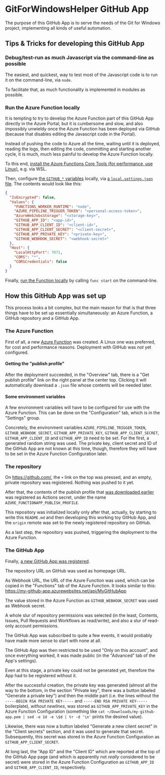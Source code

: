 # GitForWindowsHelper GitHub App

The purpose of this GitHub App is to serve the needs of the Git for Windows project, implementing all kinds of useful automation.

## Tips & Tricks for developing this GitHub App

### Debug/test-run as much Javascript via the command-line as possible

The easiest, and quickest, way to test most of the Javascript code is to run it on the command-line, via `node`.

To facilitate that, as much functionality is implemented in modules as possible.

### Run the Azure Function locally

It is tempting to try to develop the Azure Function part of this GitHub App directly in the Azure Portal, but it is cumbersome and slow, and also impossibly unwieldy once the Azure Function has been deployed via GitHub (because that disables editing the Javascript code in the Portal).

Instead of pushing the code to Azure all the time, waiting until it is deployed, reading the logs, then editing the code, committing and starting another cycle, it is much, much less painful to develop the Azure Function locally.

To this end, [install the Azure Functions Core Tools (for performance, use Linux)](https://learn.microsoft.com/en-us/azure/azure-functions/functions-run-local?tabs=v4%2Clinux%2Ccsharp%2Cportal%2Cbash#install-the-azure-functions-core-tools), e.g. via WSL.

Then, configure [the `GITHUB_*` variables](#some-environment-variables) locally, via [a `local.settings.json` file](https://learn.microsoft.com/en-us/azure/azure-functions/functions-develop-local#local-settings-file). The contents would look like this:

```json
{
  "IsEncrypted": false,
  "Values": {
    "FUNCTIONS_WORKER_RUNTIME": "node",
    "AZURE_PIPELINE_TRIGGER_TOKEN": "<personal-access-token>",
    "AzureWebJobsStorage": "<storage-key>",
    "GITHUB_APP_ID": "<app-id>",
    "GITHUB_APP_CLIENT_ID": "<client-id>",
    "GITHUB_APP_CLIENT_SECRET": "<client-secret>",
    "GITHUB_APP_PRIVATE_KEY": "<private-key>",
    "GITHUB_WEBHOOK_SECRET": "<webhook-secret>"
  },
  "Host": {
    "LocalHttpPort": 7071,
    "CORS": "*",
    "CORSCredentials": false
  }
}
```

Finally, [run the Function locally](https://learn.microsoft.com/en-us/azure/azure-functions/functions-run-local?tabs=v4%2Clinux%2Cnode%2Cportal%2Cbash#start) by calling `func start` on the command-line.

## How this GitHub App was set up

This process looks a bit complex, but the main reason for that is that three things have to be set up essentially simultaneously: an Azure Function, a GitHub repository and a GitHub App.

### The Azure Function

First of all, a new [Azure Function](https://portal.azure.com/#blade/HubsExtension/BrowseResourceBlade/resourceType/Microsoft.Web%2Fsites/kind/functionapp) was created. A Linux one was preferred, for cost and performance reasons. Deployment with GitHub was _not_ yet configured.

#### Getting the "publish profile"

After the deployment succeeded, in the "Overview" tab, there is a "Get publish profile" link on the right panel at the center top. Clicking it will automatically download a `.json` file whose contents will be needed later.

#### Some environment variables

A few environment variables will have to be configured for use with the Azure Function. This can be done on the "Configuration" tab, which is in the "Settings" group.

Concretely, the environment variables `AZURE_PIPELINE_TRIGGER_TOKEN`, `GITHUB_WEBHOOK_SECRET`, `GITHUB_APP_PRIVATE_KEY`, `GITHUB_APP_CLIENT_SECRET`, `GITHUB_APP_CLIENT_ID` and `GITHUB_APP_ID` need to be set. For the first, a generated random string was used. The private key, client secret and ID of the GitHub App are not known at this time, though, therefore they will have to be set in the Azure Function Configuration later.

### The repository

On https://github.com/, the `+` link on the top was pressed, and an empty, private repository was registered. Nothing was pushed to it yet.

After that, the contents of the publish profile that [was downloaded earlier](#getting-the-publish-profile) was registered as Actions secret, under the name `AZURE_FUNCTIONAPP_PUBLISH_PROFILE`.

This repository was initialized locally only after that, actually, by starting to write this `README.md` and then developing this working toy GitHub App, and the `origin` remote was set to the newly registered repository on GitHub.

As a last step, the repository was pushed, triggering the deployment to the Azure Function.

### The GitHub App

Finally, [a new GitHub App was registered](https://github.com/settings/apps/new).

The repository URL on GitHub was used as homepage URL.

As Webhook URL, the URL of the Azure Function was used, which can be copied in the "Functions" tab of the Azure Function. It looks similar to this: https://my-github-app.azurewebsites.net/api/MyGitHubApp

The value stored in the Azure Function as `GITHUB_WEBHOOK_SECRET` was used as Webhook secret.

A whole slur of repository permissions was selected (in the least, Contents, Issues, Pull Requests and Workflows as read/write), and also a slur of read-only account permissions.

The GitHub App was subscribed to quite a few events, it would probably have made more sense to start with none at all.

The GitHub App was then restricted to be used "Only on this account", and once everything worked, it was made public (in the "Advanced" tab of the App's settings).

Even at this stage, a private key could not be generated yet, therefore the App had to be registered without it.

After the successful creation, the private key was generated (almost all the way to the bottom, in the section "Private key", there was a button labeled "Generate a private key") and then the middle part (i.e. the lines without the `-----BEGIN RSA PRIVATE KEY-----` and `-----END RSA PRIVATE KEY-----` boilerplate), _without newlines_, was stored as `GITHUB_APP_PRIVATE_KEY` in the Azure Function Configuration (something like `cat ~/Downloads/my-github-app.pem | sed -e 1d -e \$d | tr -d '\n'` prints the desired value).

Likewise, there was now a button labeled "Generate a new client secret" in the "Client secrets" section, and it was used to generate that secret. Subsequently, this secret was stored in the Azure Function Configuration as `GITHUB_APP_CLIENT_SECRET`.

At long last, the "App ID" and the "Client ID" which are reported at the top of the GitHub App page (and which is apparently not _really_ considered to be secret) were stored in the Azure Function Configuration as `GITHUB_APP_ID` and `GITHUB_APP_CLIENT_ID`, respectively.

